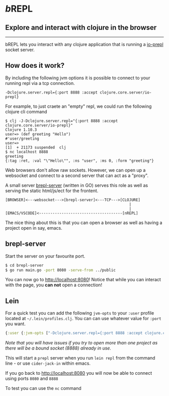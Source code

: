# _b_**REPL**
## Explore and interact with clojure in the browser
---

bREPL lets you interact with any clojure application that is running a [io-prepl](https://clojuredocs.org/clojure.core.server/io-prepl) socket server.

## How does it work?

By including the following jvm options it is possible to connect to your running repl via a tcp connection.
```
-Dclojure.server.repl={:port 8888 :accept clojure.core.server/io-prepl}
```

For example, to just craete an "empty" repl, we could run the following clojure cli command

```
$ clj -J-Dclojure.server.repl="{:port 8888 :accept clojure.core.server/io-prepl}"
Clojure 1.10.3
user=> (def greeting "Hello")
#'user/greeting
user=>
[1]  + 21173 suspended  clj
$ nc localhost 8888
greeting
{:tag :ret, :val "\"Hello\"", :ns "user", :ms 0, :form "greeting"}
```

Web browsers don't allow raw sockets. However, we can open up a websocket and connect to a second server that can act as a "proxy".

A small server [brepl-server](./brepl-server) (written in GO) serves this role as well as serving the static html/js/ect for the frontent.

```
[BROWSER]<---websocket--->[brepl-server]<---TCP--->[CLOJURE]
                                                       |
                                                       |
[EMACS/VSCODE]<-------------------------------------[nREPL]
```
The nice thing about this is that you can open a browser as well as having
a project open in say, emacs.

## brepl-server

Start the server on your favourite port.

```bash
$ cd brepl-server
$ go run main.go -port 8080 -serve-from ../public
```

You can now go to [http://localhost:8080](http://localhost:8080)! Notice that while you can interact with the page, you **can not** open a connection!

## Lein
For a quick test you can add the following `jvm-opts` to your `:user` profile located at `~/.lein/profiles.clj`. You can can use whatever value for `:port` you want.

```clojure
{:user {:jvm-opts ["-Dclojure.server.repl={:port 8888 :accept clojure.core.server/io-prepl}"]}}
```

_Note that you will have issues if you try to open more than one project as there will be a bound socket (8888) already in use._

This will start a `prepl` server when you run `lein repl` from the command line - or use `cider-jack-in` within emacs.

If you go back to [http://localhost:8080](http://localhost:8080) you will now be able to connect using ports `8080` and `8888`

To test you can use the `nc` command




